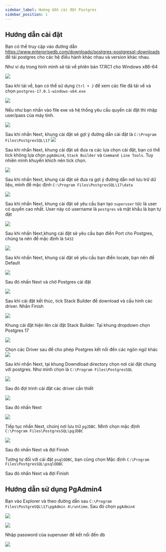 ```yaml
---
sidebar_label: Hướng dẫn cài đặt Postgres
sidebar_position: 1
---
```


## Hướng dẫn cài đặt

Bạn có thể truy cập vào đường dẫn https://www.enterprisedb.com/downloads/postgres-postgresql-downloads để tải postgres cho các hệ điều hành khác nhau và version khác nhau.

Như ví dụ trong hình mình sẽ tải về phiên bản 17.RC1 cho Windows x86-64

![](image1.png)

Sau khi tải về, bạn có thể sử dụng `Ctrl + J` để xem các file đã tải về và chọn `postgres-17.0.1-windows-x64.exe`

![](image2.png)

Nếu như bạn nhấn vào file exe và hệ thống yêu cầu quyền cài đặt thì nhập user/pass của máy tính.

![](setup_1.png)

Sau khi nhấn Next, khung cài đặt sẽ gợi ý đường dẫn cài đặt là `C:\Program Files\PostgresSQL\17`
![](setup_2.png)

Sau khi nhấn Next, khung cài đặt sẽ đưa ra các lựa chọn cài đặt, bạn có thể tick không lựa chọn `pgAdmin4`, `Stack Builder` và `Command Line Tools`. Tuy nhiên mình khuyến khích nên tick chọn.

![](setup_3.png)

Sau khi nhấn Next, khung cài đặt sẽ đưa ra gợi ý đường dẫn nơi lưu trữ dữ liệu, mình để mặc định `C:\Program Files\PostgresSQL\17\data`

![](setup_4.png)

Sau khi nhấn Next, khung cài đặt sẽ yêu cầu bạn tạo `superuser` tức là user có quyền cao nhất. User này có username là `postgres` và mật khẩu là bạn tự đặt

![](setup_5.png)

Sau khi nhấn Next,khung cài đặt sẽ yêu cầu bạn điền Port cho Postgres, chúng ta nên để mặc định là `5432`

![](setup_6.png)

Sau khi nhấn Next, khung cài đặt sẽ yêu cầu bạn điền locale, bạn nên để Default

![](setup_7.png)

Sau đó nhấn Next và chờ Postgres cài đặt

![](setup_8.png)

Sau khi cài đặt kết thúc, tick Stack Builder để download và cấu hình các driver. Nhấn Finish

![](setup_9.png)


Khung cài đặt hiện lên cài đặt Stack Builder. Tại khung dropdown chọn Postgres 17

![](setup_10.png)

Chọn các Driver sau để cho phép Postgres kết nối đến các ngôn ngữ khác 
![](setup_11.png)

Sau khi nhấn Next, tại khung Downdload directory chọn nơi cài đặt chung với postgres. Như mình chọn là `C:\Program Files\PostgresSQL`

![](setup_12.png)

Sau đó đợi trình cài đặt các driver cần thiết

![](setup_13.png)

Sau đó nhấn Next

![](setup_14.png)

Tiếp tục nhấn Next, choinj nơi lưu trữ `pgJDBC`. Mình chọn mặc định `C:\Program Files\PostgresSQL\pgJDBC`

![](setup_15.png)

Sau đó nhấn Next và đợi Finish

Tương tự đối với cài đặt `psqlODBC`, bạn cũng chọn Mặc định `C:\Program Files\PostgresSQL\psqlODBC`

Sau đó nhấn Next và đợi Finish

## Hướng dẫn sử dụng PgAdmin4

Bạn vào Explorer và theo đường dẫn sau `C:\Program Files\PostgreSQL\17\pgAdmin 4\runtime`. Sau đó chọn `pgAdmin4`

![](setup_16.png)

![](setup_17.png)

Nhập password của superuser để kết nối đến db

![](setup_17.png)

